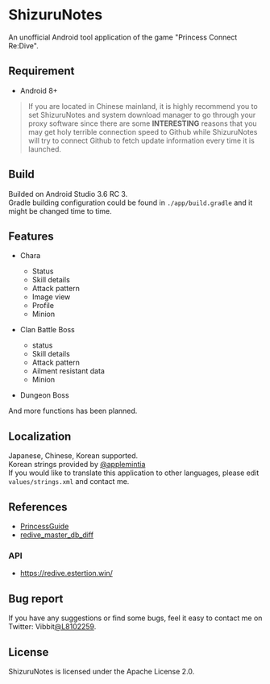 # ShizuruNotes
An unofficial Android tool application of the game "Princess Connect Re:Dive".

## Requirement
* Android 8+  
> If you are located in Chinese mainland, it is highly recommend you to set ShizuruNotes and system download manager to go through your proxy software since there are some **INTERESTING** reasons that you may get holy terrible connection speed to Github while ShizuruNotes will try to connect Github to fetch update information every time it is launched. 

## Build
Builded on Android Studio 3.6 RC 3.  
Gradle building configuration could be found in `./app/build.gradle` and it might be changed time to time.

## Features
* Chara
	* Status
	* Skill details
	* Attack pattern
	* Image view
	* Profile
	* Minion

* Clan Battle Boss
	* status
	* Skill details
	* Attack pattern
	* Ailment resistant data
	* Minion

* Dungeon Boss

And more functions has been planned. 

## Localization 
Japanese, Chinese, Korean supported.  
Korean strings provided by [@applemintia](https://twitter.com/_applemintia)  
If you would like to translate this application to other languages, please edit `values/strings.xml` and contact me. 

## References 
* [PrincessGuide](https://github.com/superk589/PrincessGuide) 
* [redive_master_db_diff](https://github.com/esterTion/redive_master_db_diff) 

### API
* https://redive.estertion.win/

## Bug report
If you have any suggestions or find some bugs, feel it easy to contact me on Twitter: Vibbit[@L8102259](https://twitter.com/L8102259). 

## License 
ShizuruNotes is licensed under the Apache License 2.0. 
